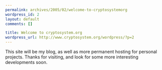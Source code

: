 ```yaml
--- 
permalink: archives/2005/02/welcome-to-cryptosystemorg
wordpress_id: 2
layout: default
comments: []

title: Welcome to cryptosystem.org
wordpress_url: http://www.cryptosystem.org/wordpress/?p=2
---
```

This site will be my blog, as well as more permanent hosting for personal projects. Thanks for visiting, and look for some more interesting developments soon.

